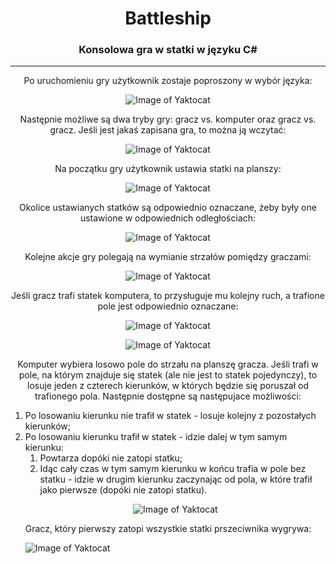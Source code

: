 <div align="center">
<h1>Battleship</h1>

<h3>Konsolowa gra w statki w języku C#</h3>
<hr>

Po uruchomieniu gry użytkownik zostaje poproszony w wybór języka:

![Image of Yaktocat](https://github.com/JacDev/Battleship/blob/master/BattleShip/BattleShip/Readme%20images/wyb%C3%B3rj%C4%99zyka.png)

Następnie możliwe są dwa tryby gry: gracz vs. komputer oraz gracz vs. gracz.
Jeśli jest jakaś zapisana gra, to można ją wczytać:

![Image of Yaktocat](https://github.com/JacDev/Battleship/blob/master/BattleShip/BattleShip/Readme%20images/menugry.png)

Na początku gry użytkownik ustawia statki na planszy:

![Image of Yaktocat](https://github.com/JacDev/Battleship/blob/master/BattleShip/BattleShip/Readme%20images/dodawaniestatk%C3%B3w1.png)

Okolice ustawianych statków są odpowiednio oznaczane, żeby były one ustawione w odpowiednich odległościach:

![Image of Yaktocat](https://github.com/JacDev/Battleship/blob/master/BattleShip/BattleShip/Readme%20images/niemo%C5%BCnadoda%C4%87stasku.png)

Kolejne akcje gry polegają na wymianie strzałów pomiędzy graczami:

![Image of Yaktocat](https://github.com/JacDev/Battleship/blob/master/BattleShip/BattleShip/Readme%20images/strza%C5%82.png)

Jeśli gracz trafi statek komputera, to przysługuje mu kolejny ruch, a trafione pole jest odpowiednio oznaczane:

![Image of Yaktocat](https://github.com/JacDev/Battleship/blob/master/BattleShip/BattleShip/Readme%20images/trafionystatekpng.png)

![Image of Yaktocat](https://github.com/JacDev/Battleship/blob/master/BattleShip/BattleShip/Readme%20images/trafionystatek.png)

Komputer wybiera losowo pole do strzału na planszę gracza. Jeśli trafi w pole, na którym znajduje się statek (ale nie jest to statek pojedynczy), to losuje jeden z czterech kierunków,
w których będzie się poruszał od trafionego pola. Następnie dostępne są następujace możliwości:
</div>
<ol>
<li>Po losowaniu kierunku nie trafił w statek - losuje kolejny z pozostałych kierunków;</li>
<li>Po losowaniu kierunku trafił w statek - idzie dalej w tym samym kierunku:
  <ol>
    <li>Powtarza dopóki nie zatopi statku;</li>
    <li>Idąc cały czas w tym samym kierunku w końcu trafia w pole bez statku - idzie w drugim kierunku zaczynając od pola, w które trafił jako pierwsze (dopóki nie zatopi statku).</li>
  </ol>
</li>
</oi>

<div align="center">
<p></p>

![Image of Yaktocat](https://github.com/JacDev/Battleship/blob/master/BattleShip/BattleShip/Readme%20images/komputertrafi%C5%82.png)

</div>


Gracz, który pierwszy zatopi wszystkie statki prszeciwnika wygrywa:
<br>

![Image of Yaktocat](https://github.com/JacDev/Battleship/blob/master/BattleShip/BattleShip/Readme%20images/WinGame.png)
